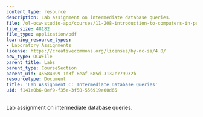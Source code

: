 ```yaml
---
content_type: resource
description: Lab assignment on intermediate database queries.
file: /ol-ocw-studio-app/courses/11-208-introduction-to-computers-in-public-management-ii-january-iap-2002/f141e0b60ef9f35e3f58556919a00d65_assignment03.pdf
file_size: 48182
file_type: application/pdf
learning_resource_types:
- Laboratory Assignments
license: https://creativecommons.org/licenses/by-nc-sa/4.0/
ocw_type: OCWFile
parent_title: Labs
parent_type: CourseSection
parent_uid: 45584099-1d3f-6eaf-685d-3132c779932b
resourcetype: Document
title: 'Lab Assignment C: Intermediate Database Queries'
uid: f141e0b6-0ef9-f35e-3f58-556919a00d65
---
```

Lab assignment on intermediate database queries.